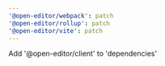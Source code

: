 ```yaml
---
'@open-editor/webpack': patch
'@open-editor/rollup': patch
'@open-editor/vite': patch
---
```


Add '@open-editor/client' to 'dependencies'
